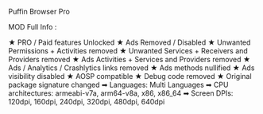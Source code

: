 Puffin Browser Pro

MOD Full Info :

★ PRO / Paid features Unlocked
★ Ads Removed / Disabled
★ Unwanted Permissions + Activities removed
★ Unwanted Services + Receivers and Providers removed
★ Ads Activities + Services and Providers removed
★ Ads / Analytics / Crashlytics links removed
★ Ads methods nullified
★ Ads visibility disabled
★ AOSP compatible
★ Debug code removed
★ Original package signature changed
➡ Languages: Multi Languages
➡ CPU architectures: armeabi-v7a, arm64-v8a, x86, x86_64
➡ Screen DPIs: 120dpi, 160dpi, 240dpi, 320dpi, 480dpi, 640dpi
